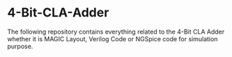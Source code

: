 # 4-Bit-CLA-Adder
The following repository contains everything related to the 4-Bit CLA Adder whether it is MAGIC Layout, Verilog Code or NGSpice code for simulation purpose.
